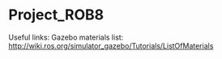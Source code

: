 # Project_ROB8

Useful links:
  Gazebo materials list: http://wiki.ros.org/simulator_gazebo/Tutorials/ListOfMaterials
  
